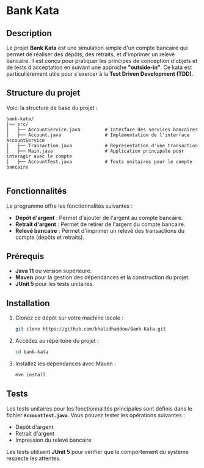 
# Bank Kata

## Description

Le projet **Bank Kata** est une simulation simple d'un compte bancaire qui permet de réaliser des dépôts, des retraits, et d'imprimer un relevé bancaire. Il est conçu pour pratiquer les principes de conception d'objets et de tests d'acceptation en suivant une approche **"outside-in"**. Ce kata est particulièrement utile pour s'exercer à la **Test Driven Development (TDD)**.

## Structure du projet

Voici la structure de base du projet :

```
bank-kata/
│── src/
│   ├── AccountService.java         # Interface des services bancaires
│   ├── Account.java                # Implémentation de l'interface AccountService
│   ├── Transaction.java            # Représentation d'une transaction
│   ├── Main.java                   # Application principale pour interagir avec le compte
│   ├── AccountTest.java            # Tests unitaires pour le compte bancaire
              
```

## Fonctionnalités

Le programme offre les fonctionnalités suivantes :

- **Dépôt d'argent** : Permet d'ajouter de l'argent au compte bancaire.
- **Retrait d'argent** : Permet de retirer de l'argent du compte bancaire.
- **Relevé bancaire** : Permet d'imprimer un relevé des transactions du compte (dépôts et retraits).

## Prérequis

- **Java 11** ou version supérieure.
- **Maven** pour la gestion des dépendances et la construction du projet.
- **JUnit 5** pour les tests unitaires.

## Installation

1. Clonez ce dépôt sur votre machine locale :

    ```bash
    git clone https://github.com/khalidhaddou/Bank-Kata.git
    ```

2. Accédez au répertoire du projet :

    ```bash
    cd bank-kata
    ```

3. Installez les dépendances avec Maven :

    ```bash
    mvn install
    ```

## Tests

Les tests unitaires pour les fonctionnalités principales sont définis dans le fichier **`AccountTest.java`**. Vous pouvez tester les opérations suivantes :

- Dépôt d'argent
- Retrait d'argent
- Impression du relevé bancaire

Les tests utilisent **JUnit 5** pour vérifier que le comportement du système respecte les attentes.


